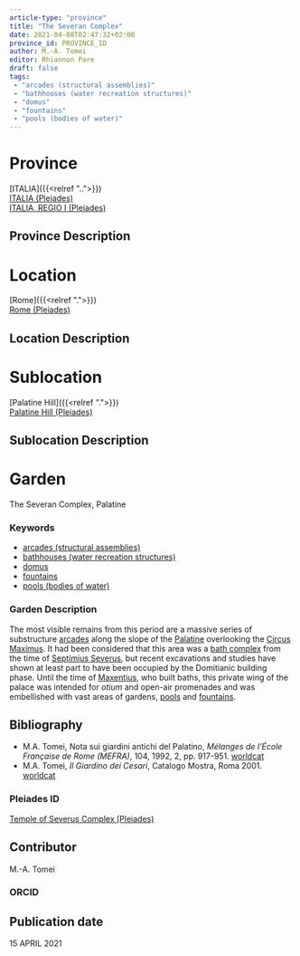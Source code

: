 ```yaml
---
article-type: "province"
title: "The Severan Complex"
date: 2021-04-08T02:47:32+02:00
province_id: PROVINCE_ID
author: M.-A. Tomei
editor: Rhiannon Pare
draft: false
tags:
 - "arcades (structural assemblies)"
 - "bathhouses (water recreation structures)"
 - "domus"
 - "fountains"
 - "pools (bodies of water)"
---
```


# Province

[ITALIA]({{<relref "..">}})\
[ITALIA (Pleiades)](https://pleiades.stoa.org/places/1052)\
[ITALIA, REGIO I (Pleiades)](https://pleiades.stoa.org/places/441075550)

## Province Description


# Location

[Rome]({{<relref ".">}}) \
[Rome (Pleiades)](https://pleiades.stoa.org/places/423025)

## Location Description


# Sublocation

[Palatine Hill]({{<relref ".">}}) \
[Palatine Hill (Pleiades)](https://pleiades.stoa.org/places/971691208)

## Sublocation Description

# Garden

The Severan Complex, Palatine

### Keywords

- [arcades (structural assemblies)](http://vocab.getty.edu/page/aat/300002580)
- [bathhouses (water recreation structures)](http://vocab.getty.edu/page/aat/300007347)
- [domus](http://vocab.getty.edu/page/aat/300005506)
- [fountains](http://vocab.getty.edu/page/aat/300006179)
- [pools (bodies of water)](http://vocab.getty.edu/page/aat/300008692)

### Garden Description

The most visible remains from this period are a massive series of substructure [arcades](http://vocab.getty.edu/page/aat/300002580) along the slope of the [Palatine](https://en.wikipedia.org/wiki/Palatine_Hill) overlooking the [Circus Maximus](https://www.digitalaugustanrome.org/records/circus-maximus). It had been considered that this area was a [bath complex](https://en.wikipedia.org/wiki/Thermae) from the time of [Septimius Severus](https://www.britannica.com/biography/Septimius-Severus), but recent excavations and studies have shown at least part to have been occupied by the Domitianic building phase. Until the time of [Maxentius](https://www.britannica.com/biography/Maxentius), who built baths, this private wing of the palace was intended for *otium* and open-air promenades and was embellished with vast areas of gardens, [pools](http://vocab.getty.edu/page/aat/300008692) and [fountains](http://vocab.getty.edu/page/aat/300006179).

## Bibliography

* M.A. Tomei, Nota sui giardini antichi del Palatino, *Mélanges de l’École Française de Rome (MEFRA)*, 104, 1992, 2, pp. 917-951. [worldcat](http://www.worldcat.org/oclc/972029282)
* M.A. Tomei, *Il Giardino dei Cesari*, Catalogo Mostra, Roma 2001. [worldcat](http://www.worldcat.org/oclc/5894435382)


### Pleiades ID

[Temple of Severus Complex (Pleiades)](https://pleiades.stoa.org/places/584305092)

## Contributor

M.-A. Tomei

### ORCID


## Publication date
 15 APRIL 2021